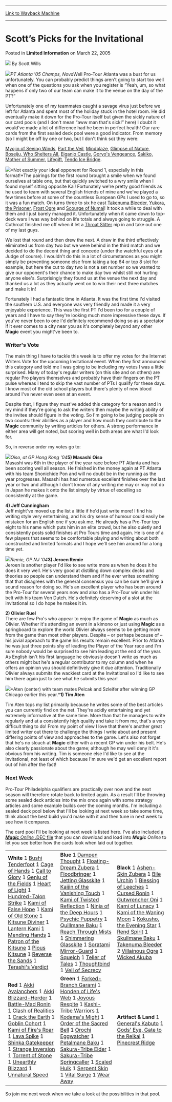 
---
[Link to Wayback Machine](https://web.archive.org/web/20220126060328/https://magic.wizards.com/en/articles/archive/limited-information/scott%E2%80%99s-picks-invitational-2005-03-22)

[_metadata_:author]:- "Scott Wills"
[_metadata_:description]:- "PT Atlanta '05 Champs, NovaWell Pro-Tour Atlanta was a bust for us unfortunately. You can probably predict things aren't going to start too well when one of the questions you ask when you register is “Yeah, um, so what happens if only two of our team can make it to the venue on the day of the PT?” Unfortunately one of my teammates caught a savage virus just before we left for"
[_metadata_:generator]:- "Drupal 7 (http://drupal.org)"
[_metadata_:node]:- "623006"
[_metadata_:publish_date]:- "2005-03-22"
[_metadata_:source]:- "div-main-content"
[_metadata_:title]:- "Scott’s Picks for the Invitational"
[_metadata_:wayback_capture_timestamp]:- "2022-01-26 06:03:28"
[_metadata_:wayback_raw_url]:- "https://web.archive.org/web/20220126060328id_/https://magic.wizards.com/en/articles/archive/limited-information/scott%E2%80%99s-picks-invitational-2005-03-22"
[_metadata_:wayback_url]:- "https://magic.wizards.com/en/articles/archive/limited-information/scott%E2%80%99s-picks-invitational-2005-03-22"
---


Scott’s Picks for the Invitational
==================================



 Posted in **Limited Information**
 on March 22, 2005 






![](https://media.magic.wizards.com/styles/auth_small/public/images/hero/wizardslogo_thumb.jpg)
By Scott Wills











![](https://media.magic.wizards.com/image_legacy_migration/sideboard/images/ptatl05/top4_nova.jpg)*PT Atlanta '05 Champs, Nova*Well Pro-Tour Atlanta was a bust for us unfortunately. You can probably predict things aren't going to start too well when one of the questions you ask when you register is “Yeah, um, so what happens if only two of our team can make it to the venue on the day of the PT?”


Unfortunately one of my teammates caught a savage virus just before we left for Atlanta and spent most of the holiday stuck in the hotel room. He did eventually make it down for the Pro-Tour itself but given the sickly nature of our card pools (and I don't mean “aww man that's sick!” here) I doubt it would've made a lot of difference had he been in perfect health! Our rare cards from the first sealed deck pool were a good indicator. From memory (so I might be off by one or two, but I don't think so) they were:


[Myojin of Seeing Winds](https://gatherer.wizards.com/Pages/Card/Details.aspx?name=Myojin+of+Seeing+Winds), [Part the Veil](https://gatherer.wizards.com/Pages/Card/Details.aspx?name=Part+the+Veil), [Mindblaze](https://gatherer.wizards.com/Pages/Card/Details.aspx?name=Mindblaze), [Glimpse of Nature](https://gatherer.wizards.com/Pages/Card/Details.aspx?name=Glimpse+of+Nature), [Boseiju, Who Shelters All](https://gatherer.wizards.com/Pages/Card/Details.aspx?name=Boseiju%2C+Who+Shelters+All), [Eiganjo Castle](https://gatherer.wizards.com/Pages/Card/Details.aspx?name=Eiganjo+Castle), [Goryo's Vengeance](https://gatherer.wizards.com/Pages/Card/Details.aspx?name=Goryo%27s+Vengeance), [Sakiko, Mother of Summer](https://gatherer.wizards.com/Pages/Card/Details.aspx?name=Sakiko%2C+Mother+of+Summer), [Lifegift](https://gatherer.wizards.com/Pages/Card/Details.aspx?name=Lifegift), [Tendo Ice Bridge](https://gatherer.wizards.com/Pages/Card/Details.aspx?name=Tendo+Ice+Bridge).


![](https://media.magic.wizards.com/image_legacy_migration/sideboard/images/ptatl05/fm6_budde.jpg)*Not exactly your ideal opponent for Round 1, especially in this format!*The pairings for the first round brought a smile when we found ourselves at table one, but that quickly switched to a wry smile when I found myself sitting opposite Kai! Fortunately we're pretty good friends as he used to team with several English friends of mine and we've played a few times before at some of the countless European GPs I used to go to, so it was a fun match. On turns three to six he cast [Takenuma Bleeder](https://gatherer.wizards.com/Pages/Card/Details.aspx?name=Takenuma+Bleeder), [Yukora, the Prisoner](https://gatherer.wizards.com/Pages/Card/Details.aspx?name=Yukora%2C+the+Prisoner), [Frost Ogre](https://gatherer.wizards.com/Pages/Card/Details.aspx?name=Frost+Ogre) and [Scourge of Numai](https://gatherer.wizards.com/Pages/Card/Details.aspx?name=Scourge+of+Numai)! It took a while to deal with them and I just barely managed it. Unfortunately when it came down to top-deck wars I was way behind on life totals and always going to struggle. A Cuthroat finished me off when it let a [Throat Slitter](https://gatherer.wizards.com/Pages/Card/Details.aspx?name=Throat+Slitter) nip in and take out one of my last guys.


We lost that round and then drew the next. A draw in the third effectively eliminated us from day two but we were behind in the third match and we decided to do the decent thing and concede (under the watchful eyes of a Judge of course). I wouldn't do this in a lot of circumstances as you might simply be preventing someone else from taking a top 64 or top 8 slot for example, but here the cut to day two is not a set number so we wanted to give our opponent's their chance to make day two whilst still not hurting anyone else's. Surprisingly they found us at the venue the next day and thanked us a lot as they actually went on to win their next three matches and make it in!


Fortunately I had a fantastic time in Atlanta. It was the first time I'd visited the southern U.S. and everyone was very friendly and made it a very enjoyable experience. This was the first PT I'd been too for a couple of years and I have to say they're looking much more impressive these days. If you've never been to one I'd definitely recommend doing so as a spectator if it ever comes to a city near you as it's completely beyond any other **Magic** event you might've been to.


### Writer's Vote


The main thing I have to tackle this week is to offer my votes for the Internet Writers Vote for the upcoming Invitational event. When they first announced this category and told me I was going to be including my votes I was a little surprised. Many of today's regular writers (on this site and on others) are regular Pro players themselves and probably have their fingers on the PT pulse whereas I tend to skip the vast number of PTs I qualify for these days. I know most of the old school players but there's plenty of new blood around I've never even seen at an event.


Despite that, I figure they must've added this category for a reason and in my mind if they're going to ask the writers then maybe the writing ability of the invitee should figure in the voting. So I'm going to be judging people on two counts: their abilities as a player and how much they contribute to the **Magic** community by writing articles for others. A strong performance in either area will get noted, but scoring well in both areas are what I'd look for.


So, in reverse order my votes go to:


![](https://media.magic.wizards.com/image_legacy_migration/sideboard/images/gphk04/oiso.jpg)*Oiso, at GP Hong Kong ‘04***5) Masashi Oiso**  
 Masashi was 6th in the player of the year race before PT Atlanta and has been scoring well all season. He finished in the money again at PT Atlanta with his team Shonichide Pon and will no doubt be in the running as the year progresses. Masashi has had numerous excellent finishes over the last year or two and although I don't know of any writing me may or may not do in Japan he makes it onto the list simply by virtue of excelling so consistently at the game.


**4) Jeff Cunningham**  
 Jeff might've moved up the list a little if he'd just write more! I find his writing style very entertaining, and his dry sense of humour could easily be mistaken for an English one if you ask me. He already has a Pro-Tour top eight to his name which puts him in an elite crowd, but he also quietly and consistently posts solid finishes at Pro Tours time and again. He is one of a few players that seems to be comfortable playing and writing about both constructed and limited formats and I hope we'll see him around for a long time yet. 


![](https://media.magic.wizards.com/image_legacy_migration/sideboard/images/gpnj04/remie.jpg)*Remie, GP NJ ‘04***3) Jeroen Remie**  
 Jeroen is another player I'd like to see write more as when he does it he does it very well. He's very good at distilling down complex decks and theories so people can understand them and if he ever writes something that that disagrees with the general consensus you can be sure he'll give a sound reason for doing so. He's an excellent player who has been around the Pro-Tour for several years now and also has a Pro-Tour win under his belt with his team Von Dutch. He's definitely deserving of a slot at the invitational so I do hope he makes it in. 


**2) Olivier Ruel**  
 There are few Pro's who appear to enjoy the game of **Magic** as much as Olivier. Whether it's attending an event in a kimono or just using **Magic** as a springboard to explore the world Olivier always seems to be getting more from the game than most other players. Despite – or perhaps because of – his jovial approach to the game his results remain excellent. Prior to Atlanta he was just three points shy of leading the Player of the Year race and I'm sure nobody would be surprised to see him leading at the end of the year. As English isn't his first language he obviously doesn't write as much as others might but he's a regular contributor to my column and when he offers an opinion you should definitively give it due attention. Traditionally Olivier always submits the wackiest card at the Invitational so I'd like to see him there again just to see what he submits this year! 


![](https://media.magic.wizards.com/image_legacy_migration/sideboard/images/gpchic04/b28.jpg)*Aten (center) with team mates Pelcak and Szleifer after winning GP Chicago earlier this year.***1) Tim Aten**  
  
 Tim Aten tops my list primarily because he writes some of the best articles you can currently find on the net. They're acidly entertaining and yet extremely informative at the same time. More than that he manages to write regularly and at a consistently high quality and take it from me, that's a very difficult thing to do! From my point of view I love that there's another great limited writer out there to challenge the things I write about and present differing points of view and approaches to the game. Let's also not forget that he's no slouch at **Magic** either with a recent GP win under his belt. He's also clearly passionate about the game; although he may well deny it it's obvious from his writing. Tim is someone else I'd like to see at the Invitational, not least of which because I'm sure we'd get an excellent report out of him after the fact!


### Next Week


Pro-Tour Philadelphia qualifiers are practically over now and the next season will therefore rotate back to limited again. As a result I'll be throwing some sealed deck articles into the mix once again with some strategy articles and some example builds over the coming months. I'm including a sealed deck pool below that I'll be looking at next week so take some time, think about the best build you'd make with it and then tune in next week to see how it compares.


The card pool I'll be looking at next week is listed here. I've also included [a ***Magic** Online* .DEC file](http://archive.wizards.com/Magic/Magazine/Article.aspx?x=magic/decks/LI_032205_sealedpool.dec) that you can download and load into ***Magic** Online* to let you see better how the cards look when laid out together.




|  |  |  |
| --- | --- | --- |
| **White** 1 [Bushi Tenderfoot](https://gatherer.wizards.com/Pages/Card/Details.aspx?name=Bushi+Tenderfoot) 1 [Cage of Hands](https://gatherer.wizards.com/Pages/Card/Details.aspx?name=Cage+of+Hands) 1 [Call to Glory](https://gatherer.wizards.com/Pages/Card/Details.aspx?name=Call+to+Glory) 1 [Genju of the Fields](https://gatherer.wizards.com/Pages/Card/Details.aspx?name=Genju+of+the+Fields) 1 [Heart of Light](https://gatherer.wizards.com/Pages/Card/Details.aspx?name=Heart+of+Light) 1 [Hundred-Talon Strike](https://gatherer.wizards.com/Pages/Card/Details.aspx?name=Hundred-Talon+Strike) 1 [Kami of False Hope](https://gatherer.wizards.com/Pages/Card/Details.aspx?name=Kami+of+False+Hope) 1 [Kami of Old Stone](https://gatherer.wizards.com/Pages/Card/Details.aspx?name=Kami+of+Old+Stone) 1 [Kitsune Diviner](https://gatherer.wizards.com/Pages/Card/Details.aspx?name=Kitsune+Diviner) 1 [Lantern Kami](https://gatherer.wizards.com/Pages/Card/Details.aspx?name=Lantern+Kami) 1 [Mending Hands](https://gatherer.wizards.com/Pages/Card/Details.aspx?name=Mending+Hands) 1 [Patron of the Kitsune](https://gatherer.wizards.com/Pages/Card/Details.aspx?name=Patron+of+the+Kitsune) 1 [Pious Kitsune](https://gatherer.wizards.com/Pages/Card/Details.aspx?name=Pious+Kitsune) 1 [Reverse the Sands](https://gatherer.wizards.com/Pages/Card/Details.aspx?name=Reverse+the+Sands) 1 [Terashi's Verdict](https://gatherer.wizards.com/Pages/Card/Details.aspx?name=Terashi%27s+Verdict) | **Blue** 1 [Dampen Thought](https://gatherer.wizards.com/Pages/Card/Details.aspx?name=Dampen+Thought) 1 [Floating-Dream Zubera](https://gatherer.wizards.com/Pages/Card/Details.aspx?name=Floating-Dream+Zubera) 1 [Floodbringer](https://gatherer.wizards.com/Pages/Card/Details.aspx?name=Floodbringer) 1 [Jetting Glasskite](https://gatherer.wizards.com/Pages/Card/Details.aspx?name=Jetting+Glasskite) 1 [Kaijin of the Vanishing Touch](https://gatherer.wizards.com/Pages/Card/Details.aspx?name=Kaijin+of+the+Vanishing+Touch) 1 [Kami of Twisted Reflection](https://gatherer.wizards.com/Pages/Card/Details.aspx?name=Kami+of+Twisted+Reflection) 1 [Ninja of the Deep Hours](https://gatherer.wizards.com/Pages/Card/Details.aspx?name=Ninja+of+the+Deep+Hours) 1 [Psychic Puppetry](https://gatherer.wizards.com/Pages/Card/Details.aspx?name=Psychic+Puppetry) 1 [Quillmane Baku](https://gatherer.wizards.com/Pages/Card/Details.aspx?name=Quillmane+Baku) 1 [Reach Through Mists](https://gatherer.wizards.com/Pages/Card/Details.aspx?name=Reach+Through+Mists) 1 [Shimmering Glasskite](https://gatherer.wizards.com/Pages/Card/Details.aspx?name=Shimmering+Glasskite) 1 [Soratami Mirror-Guard](https://gatherer.wizards.com/Pages/Card/Details.aspx?name=Soratami+Mirror-Guard) 1 [Squelch](https://gatherer.wizards.com/Pages/Card/Details.aspx?name=Squelch) 1 [Teller of Tales](https://gatherer.wizards.com/Pages/Card/Details.aspx?name=Teller+of+Tales) 1 [Thoughtbind](https://gatherer.wizards.com/Pages/Card/Details.aspx?name=Thoughtbind) 1 [Veil of Secrecy](https://gatherer.wizards.com/Pages/Card/Details.aspx?name=Veil+of+Secrecy) | **Black** 1 [Ashen-Skin Zubera](https://gatherer.wizards.com/Pages/Card/Details.aspx?name=Ashen-Skin+Zubera) 1 [Bile Urchin](https://gatherer.wizards.com/Pages/Card/Details.aspx?name=Bile+Urchin) 1 [Blessing of Leeches](https://gatherer.wizards.com/Pages/Card/Details.aspx?name=Blessing+of+Leeches) 1 [Cursed Ronin](https://gatherer.wizards.com/Pages/Card/Details.aspx?name=Cursed+Ronin) 1 [Gutwrencher Oni](https://gatherer.wizards.com/Pages/Card/Details.aspx?name=Gutwrencher+Oni) 1 [Kami of Lunacy](https://gatherer.wizards.com/Pages/Card/Details.aspx?name=Kami+of+Lunacy) 1 [Kami of the Waning Moon](https://gatherer.wizards.com/Pages/Card/Details.aspx?name=Kami+of+the+Waning+Moon) 1 [Kokusho, the Evening Star](https://gatherer.wizards.com/Pages/Card/Details.aspx?name=Kokusho%2C+the+Evening+Star) 1 [Rend Spirit](https://gatherer.wizards.com/Pages/Card/Details.aspx?name=Rend+Spirit) 1 [Skullmane Baku](https://gatherer.wizards.com/Pages/Card/Details.aspx?name=Skullmane+Baku) 1 [Takenuma Bleeder](https://gatherer.wizards.com/Pages/Card/Details.aspx?name=Takenuma+Bleeder) 2 [Villainous Ogre](https://gatherer.wizards.com/Pages/Card/Details.aspx?name=Villainous+Ogre) 1 [Wicked Akuba](https://gatherer.wizards.com/Pages/Card/Details.aspx?name=Wicked+Akuba) |
| **Red** 1 [Akki Avalanchers](https://gatherer.wizards.com/Pages/Card/Details.aspx?name=Akki+Avalanchers) 1 [Akki Blizzard-Herder](https://gatherer.wizards.com/Pages/Card/Details.aspx?name=Akki+Blizzard-Herder) 1 [Battle-Mad Ronin](https://gatherer.wizards.com/Pages/Card/Details.aspx?name=Battle-Mad+Ronin) 1 [Clash of Realities](https://gatherer.wizards.com/Pages/Card/Details.aspx?name=Clash+of+Realities) 1 [Crack the Earth](https://gatherer.wizards.com/Pages/Card/Details.aspx?name=Crack+the+Earth) 1 [Goblin Cohort](https://gatherer.wizards.com/Pages/Card/Details.aspx?name=Goblin+Cohort) 1 [Kami of Fire's Roar](https://gatherer.wizards.com/Pages/Card/Details.aspx?name=Kami+of+Fire%27s+Roar) 1 [Lava Spike](https://gatherer.wizards.com/Pages/Card/Details.aspx?name=Lava+Spike) 1 [Shinka Gatekeeper](https://gatherer.wizards.com/Pages/Card/Details.aspx?name=Shinka+Gatekeeper) 1 [Strange Inversion](https://gatherer.wizards.com/Pages/Card/Details.aspx?name=Strange+Inversion) 1 [Torrent of Stone](https://gatherer.wizards.com/Pages/Card/Details.aspx?name=Torrent+of+Stone) 1 [Unearthly Blizzard](https://gatherer.wizards.com/Pages/Card/Details.aspx?name=Unearthly+Blizzard) 1 [Unnatural Speed](https://gatherer.wizards.com/Pages/Card/Details.aspx?name=Unnatural+Speed) | **Green** 1 [Forked-Branch Garami](https://gatherer.wizards.com/Pages/Card/Details.aspx?name=Forked-Branch+Garami) 1 [Honden of Life's Web](https://gatherer.wizards.com/Pages/Card/Details.aspx?name=Honden+of+Life%27s+Web) 1 [Joyous Respite](https://gatherer.wizards.com/Pages/Card/Details.aspx?name=Joyous+Respite) 1 [Kashi-Tribe Warriors](https://gatherer.wizards.com/Pages/Card/Details.aspx?name=Kashi-Tribe+Warriors) 1 [Kodama's Might](https://gatherer.wizards.com/Pages/Card/Details.aspx?name=Kodama%27s+Might) 1 [Order of the Sacred Bell](https://gatherer.wizards.com/Pages/Card/Details.aspx?name=Order+of+the+Sacred+Bell) 1 [Orochi Eggwatcher](https://gatherer.wizards.com/Pages/Card/Details.aspx?name=Orochi+Eggwatcher) 1 [Petalmane Baku](https://gatherer.wizards.com/Pages/Card/Details.aspx?name=Petalmane+Baku) 1 [Sakura-Tribe Elder](https://gatherer.wizards.com/Pages/Card/Details.aspx?name=Sakura-Tribe+Elder) 1 [Sakura-Tribe Springcaller](https://gatherer.wizards.com/Pages/Card/Details.aspx?name=Sakura-Tribe+Springcaller) 1 [Scaled Hulk](https://gatherer.wizards.com/Pages/Card/Details.aspx?name=Scaled+Hulk) 1 [Serpent Skin](https://gatherer.wizards.com/Pages/Card/Details.aspx?name=Serpent+Skin) 1 [Vital Surge](https://gatherer.wizards.com/Pages/Card/Details.aspx?name=Vital+Surge) 1 [Wear Away](https://gatherer.wizards.com/Pages/Card/Details.aspx?name=Wear+Away) | **Artifact & Land** 1 [General's Kabuto](https://gatherer.wizards.com/Pages/Card/Details.aspx?name=General%27s+Kabuto) 1 [Gods' Eye, Gate to the Reikai](https://gatherer.wizards.com/Pages/Card/Details.aspx?name=Gods%27+Eye%2C+Gate+to+the+Reikai) 1 [Pinecrest Ridge](https://gatherer.wizards.com/Pages/Card/Details.aspx?name=Pinecrest+Ridge) |

So join me next week when we take a look at the possibilities in that pool.







